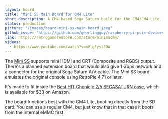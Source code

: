 ```yaml
---
layout: board
title: "Mini SS Main Board for CM4 Lite"
short_description: A CM4-based Sega Saturn build for the CM4/CM4 Lite.
status: production
picture: "/images/board-mini-ss-main-board.jpeg"
github_issue: "https://github.com/geerlingguy/raspberry-pi-pcie-devices/issues/25#issuecomment-755448284"
link: https://retrogamerestore.com/store/minisscm4/
videos:
  - https://www.youtube.com/watch?v=mVlgFyst3OA
---
```

The [Mini SS](https://retrogamerestore.com/store/minisscm4/) supports mini HDMI and CRT (Composite and RGBS) output. There's a planned extension board that would also give 1 Gbps network and a connector for the original Sega Saturn A/V cable. The Mini SS board emulates the original console using RetroPie 4.71 or later.

It's made to fit inside the [Best HIT Chonicle 2/5 SEGASATURN case](https://amzn.to/38ve8uP), which is available for $33 on Amazon.

The board functions best with the CM4 Lite, booting directly from the SD card. You can use a regular CM4, but just know that in that case it boots from the internal eMMC first. 
